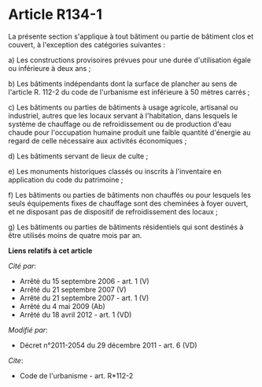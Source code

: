 # Article R134-1

La présente section s'applique à tout bâtiment ou partie de bâtiment clos et couvert, à l'exception des catégories
suivantes : 

a) Les constructions provisoires prévues pour une durée d'utilisation égale ou inférieure à deux ans ; 

b) Les bâtiments indépendants dont la   surface de plancher au sens de l'article R. 112-2 du code de l'urbanisme est
inférieure à 50 mètres carrés ; 

c) Les bâtiments ou parties de bâtiments à usage agricole, artisanal ou industriel, autres que les locaux servant à
l'habitation, dans lesquels le système de chauffage ou de refroidissement ou de production d'eau chaude pour l'occupation
humaine produit une faible quantité d'énergie au regard de celle nécessaire aux activités économiques ; 

d) Les bâtiments servant de lieux de culte ; 

e) Les monuments historiques classés ou inscrits à l'inventaire en application du code du patrimoine ; 

f) Les bâtiments ou parties de bâtiments non chauffés ou pour lesquels les seuls équipements fixes de chauffage sont des
cheminées à foyer ouvert, et ne disposant pas de dispositif de refroidissement des locaux ; 

g) Les bâtiments ou parties de bâtiments résidentiels qui sont destinés à être utilisés moins de quatre mois par an.

**Liens relatifs à cet article**

_Cité par_:

  - Arrêté du 15 septembre 2006 - art. 1 (V)
  - Arrêté du 21 septembre 2007 (V)
  - Arrêté du 21 septembre 2007 - art. 1 (V)
  - Arrêté du 4 mai 2009 (Ab)
  - Arrêté du 18 avril 2012 - art. 1 (VD)

_Modifié par_:

  - Décret n°2011-2054 du 29 décembre 2011 - art. 6 (VD)

_Cite_:

  - Code de l'urbanisme - art. R*112-2
